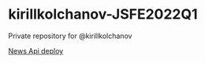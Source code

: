 # kirillkolchanov-JSFE2022Q1
Private repository for @kirillkolchanov

[News Api deploy](https://rolling-scopes-school.github.io/kirillkolchanov-JSFE2022Q1/news-api/)
